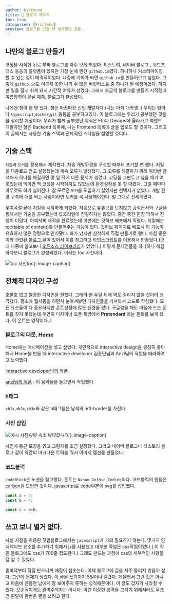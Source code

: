 ```yaml
---
author: KyoYoung
title: 🧓 블로그 제작기
toc: true
categories: [Frontend]
preview: 블로그를 만들 때 생각했던 것들..
---
```



## 나만의 블로그 만들기

코딩을 시작한 뒤로 부쩍 블로그를 자주 보게 되었다. 티스토리, 네이버 블로그 , 워드프레스 등등의 플랫폼이 있지만 가장 눈에 띈건 `github.io`였다. 하나하나  커스터마이징 할 수 있는 점이 매력적이었다. 나중에 기회가 되면 `github io`를 만들어보고 싶었다. 
그렇게 `github.io`도 이루지 못한 나의 수 많은 버킷리스트 중 하나가 될 예정이었다. 하지만 일을 잠시 쉬게 돼서 시간적 여유가 생겼다. 그래서 조금씩 블로그를 만들기 시작했고 여름방학이 끝날 때쯤, 블로그가 완성됐다.   

나에겐 형이 한 명 있다. 형은 따끈따끈 신입 개발자다.(나는 아직 대학생..) 
우리는 밤마다 `typescript`,`docker`,`git` 등등을 공부하고있다. 이 블로그에는 우리가 공부했던 것들을 정리할 예정이다. 우리가 함께 공부했던 지식은 Etc나 Devops에 올라가고  백앤드 개발자인 형은 Backend 목록에, 나는 Frontend 목록에 글을 업로드 할 것이다. 그리고 이 글에서는 사용한 기술 스택과 전체적인 스타일을 설명할 것이다.   

## 기술 스택 
`지킬`과 `도커`를 활용해서 제작했다. 처음 개발환경을 구성할 때부터 포기할 뻔 했다. 지킬을 다운로드 받고 실행했는데 계속 오류가 발생했다.
그 오류를 해결하기 위해 여러번 검색해서 하나를 해결하면 몇 일 뒤에 다른 문제가 생겼다. 
코딩을 그만두고 싶을 때가 여럿있는데 백이면 백 코딩을 시작하지도 않았는데 환경설정을 못 할 때였다. 
그럴 때마다 아무것도 하기 싫어진다.
잘 모르던 `도커`를 도입하기 싫었지만 선택지가 없었다.
개발 환경 구축에 애를 먹는 사람이라면 도커를 꼭 사용해야한다. 말 그대로 신세계였다.

우여곡절 끝에 지킬을 시작하게 되었다. 처음으로 유튜브를 보지않고 공식문서와 구글을 통해서만 기술을 공부했는데 튜토리얼이 친절하지는 않았다. 중간 중간 한참 막혀서 진행이 디뎠다. 어찌저찌 제작을 완료했는데 이번에는 깃허브 배포에서 막혔다. 
지킬에는 toc(table of content)를 만들어주는 기능이 있다. 깃허브 페이지로 배포시 이 기능이 유효하지 않은 명령으로 인식됐다. 화가 났지만 침착하게 직접 만들기로 했다. 마침 좋은 이와 관련된 [블로그 글](https://wbluke.tistory.com/21)이 있어서 이를 참고하고 타입스크립트를 이용해서 만들었다.(근데 나중에 알고보니 [오픈소스 라이브러리](https://tscanlin.github.io/tocbot/)가 있었다.) 
이렇게 문제점들을 하나하나 해결하다보니 블로그가 완성되었다. 아래는 toc 사진이다. 

![toc 사진](https://ifh.cc/g/48nOZL.png "toc")*toc*{:.image-caption}

## 전체적 디자인 구성
호불호 없고 깔끔한 디자인을 원했다. 그래야 한 두달 뒤에 봐도 질리지 않을 것이라 생각했다. 평소에 웹서핑을 하면서 눈여겨봤던 디자인들을 가져와서 코드로 작성했다. 모든 요소들이 다 중요하지만 폰트선정에 많은 신경을 썼다. 구글링을 해도 마음에 드는 폰트를 찾지 못했는데 우연히 디자이너 오픈 톡방에서 **Pretendard** 라는 폰트를 보게 됐다. 이 폰트는 명작이다..!

### 블로그의 대문, Home
Home에는 애니메이션을 넣고 싶었다. 개인적으로 interactive design을 굉장히 좋아해서 Home을 만들 때 interactive developer 김종민님과 Anzi님의 작업을 따라하려고 노력했다.

[interactive developer님의 작품](https://www.youtube.com/watch?v=LLfhY4eVwDY)

[anzi님의 작품](https://lp.anzi.kr/?page=about) : 이 음악들을 들으면서 작업했다.  


### h태그
`<h1>`,`<h2>`,`<h3>`와 같은 h태그들은 남색의 left-border를 가진다.

### 사진 삽입 
![예시 사진](https://ifh.cc/g/SGdYD6.jpg "아마 속초입니다?")*아마 속초 바다입니다.*{:.image-caption}

사진에 둥근 모양을 줬고 그림자를 조금 설정했다. 그리고 네이버 블로그나 티스토리 블로그 같이 약간의 마크다운 트릭을 줘서 이미지 캡션을 만들었다.   

### 코드블럭

`codeBlock`은 노션을 참고했다. 폰트는 `Nanum Gothic Coding`이다. 코드블럭의 원들은 [carbon](https://carbon.now.sh/)을 모방한 것이다. javascript로 code부분에 svg를 삽입했다. 


```js
const a = 3;
const b = 4;

const c = a+b;
```

## 쓰고 보니 별거 없다.
사실 지킬을 이용한 깃헙블로그에서는 `javascript`가 거의 필요하지 않는다. 몇가지 인터렉티브 요소를 추가하기 위해서 js를 사용했고 대부분 작업은 css작업이었다.( 이 작은 블로그에도 css가 700줄 정도된다.) 
그래도 만드는 과정에 css의 세부적인 사항을 잘 알 수 있었다. 

밑바닥부터 직접 만드니까 애정이 샘솟는다. 이제 블로그에 글을 자주 올리지 않을까 싶다. 그런데 문제가 생겼다. 이 글을 쓰기까지 5일이나 걸렸다. 게을러서 그런 것은 아니고 마음에 안들면 남에게 잘 보여주지 못하는 성격때문이다. 이 글도 갑자기 사라질 수 있다. 모순적이게도 완벽주의자는 아니다.
 이런 이상한 성격을 고치기 위해서라도 무조건 한달에 한번은 글을 쓰려고 한다.      




